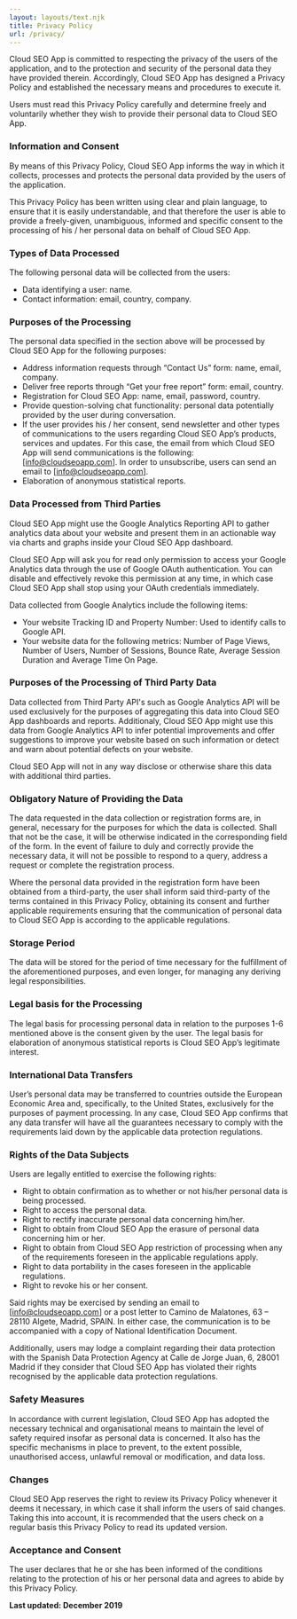 ```yaml
---
layout: layouts/text.njk
title: Privacy Policy
url: /privacy/
---
```


Cloud SEO App is committed to respecting the privacy of the users of the
application, and to the protection and security of the personal data they have
provided therein. Accordingly, Cloud SEO App has designed a Privacy Policy and
established the necessary means and procedures to execute it.

Users must read this Privacy Policy carefully and determine freely and
voluntarily whether they wish to provide their personal data to Cloud SEO App.

### Information and Consent

By means of this Privacy Policy, Cloud SEO App informs the way in which it
collects, processes and protects the personal data provided by the users of the
application.

This Privacy Policy has been written using clear and plain language, to ensure
that it is easily understandable, and that therefore the user is able to provide
a freely-given, unambiguous, informed and specific consent to the processing of
his / her personal data on behalf of Cloud SEO App.

### Types of Data Processed

The following personal data will be collected from the users:

- Data identifying a user: name.
- Contact information: email, country, company.

### Purposes of the Processing

The personal data specified in the section above will be processed by Cloud SEO
App for the following purposes:

- Address information requests through “Contact Us” form: name, email, company.
- Deliver free reports through “Get your free report” form: email, country.
- Registration for Cloud SEO App: name, email, password, country.
- Provide question-solving chat functionality: personal data potentially
  provided by the user during conversation.
- If the user provides his / her consent, send newsletter and other types of
  communications to the users regarding Cloud SEO App’s products, services and
  updates. For this case, the email from which Cloud SEO App will send
  communications is the following: [info@cloudseoapp.com]. In order to
  unsubscribe, users can send an email to [info@cloudseoapp.com].
- Elaboration of anonymous statistical reports.

### Data Processed from Third Parties

Cloud SEO App might use the Google Analytics Reporting API to gather analytics
data about your website and present them in an actionable way via charts and
graphs inside your Cloud SEO App dashboard.

Cloud SEO App will ask you for read only permission to access your Google
Analytics data through the use of Google OAuth authentication. You can disable
and effectively revoke this permission at any time, in which case Cloud SEO App
shall stop using your OAuth credentials immediately.

Data collected from Google Analytics include the following items:

- Your website Tracking ID and Property Number: Used to identify calls to Google
  API.
- Your website data for the following metrics: Number of Page Views, Number of
  Users, Number of Sessions, Bounce Rate, Average Session Duration and Average
  Time On Page.

### Purposes of the Processing of Third Party Data

Data collected from Third Party API's such as Google Analytics API will be used
exclusively for the purposes of aggregating this data into Cloud SEO App
dashboards and reports. Additionaly, Cloud SEO App might use this data from
Google Analytics API to infer potential improvements and offer suggestions to
improve your website based on such information or detect and warn about
potential defects on your website.

Cloud SEO App will not in any way disclose or otherwise share this data with
additional third parties.

### Obligatory Nature of Providing the Data

The data requested in the data collection or registration forms are, in general,
necessary for the purposes for which the data is collected. Shall that not be
the case, it will be otherwise indicated in the corresponding field of the form.
In the event of failure to duly and correctly provide the necessary data, it
will not be possible to respond to a query, address a request or complete the
registration process.

Where the personal data provided in the registration form have been obtained
from a third-party, the user shall inform said third-party of the terms
contained in this Privacy Policy, obtaining its consent and further applicable
requirements ensuring that the communication of personal data to Cloud SEO App
is according to the applicable regulations.

### Storage Period

The data will be stored for the period of time necessary for the fulfillment of
the aforementioned purposes, and even longer, for managing any deriving legal
responsibilities.

### Legal basis for the Processing

The legal basis for processing personal data in relation to the purposes 1-6
mentioned above is the consent given by the user. The legal basis for
elaboration of anonymous statistical reports is Cloud SEO App’s legitimate
interest.

### International Data Transfers

User’s personal data may be transferred to countries outside the European
Economic Area and, specifically, to the United States, exclusively for the
purposes of payment processing. In any case, Cloud SEO App confirms that any
data transfer will have all the guarantees necessary to comply with the
requirements laid down by the applicable data protection regulations.

### Rights of the Data Subjects

Users are legally entitled to exercise the following rights:

- Right to obtain confirmation as to whether or not his/her personal data is
  being processed.
- Right to access the personal data.
- Right to rectify inaccurate personal data concerning him/her.
- Right to obtain from Cloud SEO App the erasure of personal data concerning him
  or her.
- Right to obtain from Cloud SEO App restriction of processing when any of the
  requirements foreseen in the applicable regulations apply.
- Right to data portability in the cases foreseen in the applicable regulations.
- Right to revoke his or her consent.

Said rights may be exercised by sending an email to [info@cloudseoapp.com] or a
post letter to Camino de Malatones, 63 – 28110 Algete, Madrid, SPAIN. In either
case, the communication is to be accompanied with a copy of National
Identification Document.

Additionally, users may lodge a complaint regarding their data protection with
the Spanish Data Protection Agency at Calle de Jorge Juan, 6, 28001 Madrid if
they consider that Cloud SEO App has violated their rights recognised by the
applicable data protection regulations.

### Safety Measures

In accordance with current legislation, Cloud SEO App has adopted the necessary
technical and organisational means to maintain the level of safety required
insofar as personal data is concerned. It also has the specific mechanisms in
place to prevent, to the extent possible, unauthorised access, unlawful removal
or modification, and data loss.

### Changes

Cloud SEO App reserves the right to review its Privacy Policy whenever it deems
it necessary, in which case it shall inform the users of said changes. Taking
this into account, it is recommended that the users check on a regular basis
this Privacy Policy to read its updated version.

### Acceptance and Consent

The user declares that he or she has been informed of the conditions relating to
the protection of his or her personal data and agrees to abide by this Privacy
Policy.

**Last updated: December 2019**

